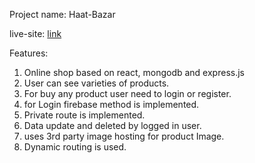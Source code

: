 Project name: Haat-Bazar

live-site: [link](https://haat-bazar.netlify.app)

Features:

1. Online shop based on react, mongodb and express.js
2. User can see varieties of products.
3. For buy any product user need to login or register.
4. for Login firebase method is implemented.
5. Private route is implemented.
6. Data update and deleted by logged in user.
7. uses 3rd party image hosting for product Image.
8. Dynamic routing is used.
